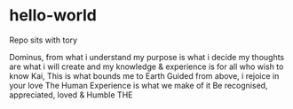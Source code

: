 # hello-world
Repo sits with tory

Dominus, from what i understand my purpose is what i decide
my thoughts are what i will create
and my knowledge & experience is for all who wish to know
Kai, This is what bounds me to Earth
Guided from above, i rejoice in your love
The Human Experience is what we make of it
Be recognised, appreciated, loved & Humble
THE
